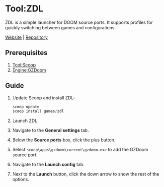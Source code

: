 # Tool:ZDL

ZDL is a simple launcher for DOOM source ports. It supports profiles for quickly
switching between games and configurations.

[Website][] | [Repository][]

## Prerequisites

1. [Tool:Scoop](tool_scoop.md)
1. [Engine:GZDoom](engine_gzdoom.md)

## Guide

1. Update Scoop and install ZDL:

   ```powershell
   scoop update
   scoop install games/zdl
   ```

1. Launch ZDL.
1. Navigate to the **General settings** tab.
1. Below the **Source ports** box, click the plus button.
1. Select `scoop\apps\gzdoom\current\gzdoom.exe` to add the GZDoom source port.
1. Navigate to the **Launch config** tab.
1. Next to the **Launch** button, click the down arrow to show the rest of the
   options.

<!-- Reference Links -->

[Repository]: https://github.com/lcferrum/qzdl
[Website]: https://zdoom.org/wiki/ZDL
